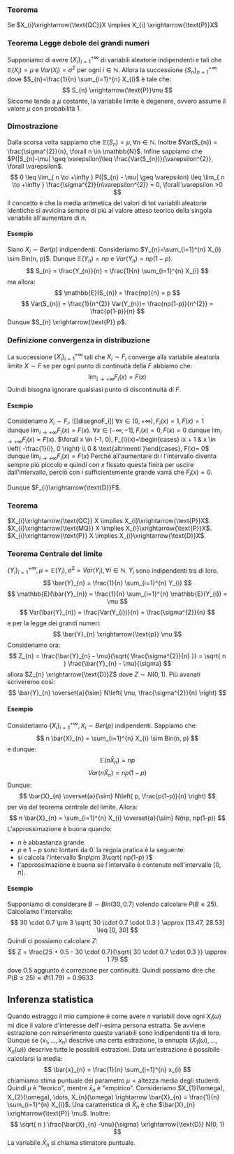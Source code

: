 ### Teorema
Se $X_{i}\xrightarrow{\text{QC}}X \implies X_{i} \xrightarrow{\text{P}}X$

### Teorema Legge debole dei grandi numeri
Supponiamo di avere $\{ X_{i} \}_{i=1}^{+\infty}$ di variabili aleatorie indipendenti e tali che $\mathbb{E}(X_{i})=\mu$ e $Var(X_{i})=\sigma^{2}$ per ogni $i \in \mathbb{N}$.
Allora la successione $\{ S_{n} \}_{n = 1}^{+\infty}$ dove $S_{n}=\frac{1}{n} \sum_{i=1}^{n} X_{i}$ è tale che:
$$
S_{n} \xrightarrow{\text{P}}\mu
$$
Siccome tende a $\mu$ costante, la variabile limite è degenere, ovvero assume il valore $\mu$ con probabilità $1$.
### Dimostrazione
Dalla scorsa volta sappiamo che $\mathbb{E}(S_{n})=\mu, \forall n \in \mathbb{N}$.
Inoltre $Var(S_{n}) = \frac{\sigma^{2}}{n}, \forall n \in \mathbb{N}$.
Infine sappiamo che $P(|S_{n}-\mu| \geq \varepsilon)\leq \frac{Var(S_{n})}{\varepsilon^{2}}, \forall \varepsilon$.
$$
0 \leq \lim_{ n \to +\infty }  P(|S_{n} - \mu| \geq \varepsilon) \leq \lim_{ n \to +\infty } \frac{\sigma^{2}}{n\varepsilon^{2}}  = 0, \forall \varepsilon >0
$$
Il concetto è che la media aritmetica dei valori di tot variabili aleatorie identiche si avvicina sempre di più al valore atteso teorico della singola variabile all'aumentare di $n$.
#### Esempio
Siano $X_{i} \sim Ber(p)$ indipendenti. Consideriamo $Y_{n}=\sum_{i=1}^{n} X_{i} \sim Bin(n, p)$. Dunque $\mathbb{E}(Y_{n}) = np$ e $Var(Y_{n})=np(1-p)$.
$$
S_{n} = \frac{Y_{n}}{n} = \frac{1}{n} \sum_{i=1}^{n} X_{i}
$$
ma allora:
$$
\mathbb{E}(S_{n}) = \frac{np}{n} = p
$$
$$
Var(S_{n}) = \frac{1}{n^{2}} Var(Y_{n})= \frac{np(1-p)}{n^{2}} = \frac{p(1-p)}{n}
$$
Dunque $S_{n} \xrightarrow{\text{P}} p$.

### Definizione convergenza in distribuzione
La successione $\{ X_{i} \}_{i = 1}^{+\infty}$ tali che $X_{i}\sim F_{i}$ converge alla variabile aleatoria limite $X \sim F$ se per ogni punto di continuità della $F$ abbiamo che:
$$
\lim_{ i \to +\infty } F_{i}(x) =F(x)
$$
Quindi bisogna ignorare qualsiasi punto di discontinuità di $F$.
#### Esempio
Consideriamo $X_{i}\sim F_{i}$.
![[disegnoF_i]]
$\forall x \in (0, +\infty), F_{i}(x) = 1, F(x) = 1$ dunque $\lim_{ i \to +\infty } F_{i}(x) = F(x)$.
$\forall x \in (-\infty, -1], F_{i}(x) = 0, F(x) = 0$ dunque $\lim_{ i \to +\infty } F_{i}(x) = F(x)$.
$\forall x \in (-1, 0), F_{i}(x)=\begin{cases} ix + 1 & x \in \left( -\frac{1}{i}, 0 \right) \\ 0 & \text{altrimenti }\end{cases}, F(x)= 0$ dunque $\lim_{ i \to +\infty } F_{i}(x) = F(x)$
Perché all'aumentare di $i$ l'intervallo diventa sempre più piccolo e quindi con $x$ fissato questa finirà per uscire dall'intervallo, perciò con $i$ sufficientemente grande varrà che $F_{i}(x)= 0$.

Dunque $F_{i}\xrightarrow{\text{D}}F$.

### Teorema
$X_{i}\xrightarrow{\text{QC}} X \implies X_{i}\xrightarrow{\text{P}}X$.
$X_{i}\xrightarrow{\text{MQ}} X \implies X_{i}\xrightarrow{\text{P}}X$.
$X_{i}\xrightarrow{\text{P}} X \implies X_{i}\xrightarrow{\text{D}}X$.

### Teorema Centrale del limite
$\{ Y_{i} \}_{i = 1}^{+\infty}, \mu = \mathbb{E}(Y_{i}), \sigma^{2} = Var(Y_{i}), \forall i \in \mathbb{N}$. $Y_{i}$ sono indipendenti tra di loro.
$$
\bar{Y}_{n} = \frac{1}{n} \sum_{i=1}^{n} Y_{i}
$$
$$
\mathbb{E}(\bar{Y}_{n}) = \frac{1}{n} \sum_{i=1}^{n} \mathbb{E}(Y_{i}) = \mu
$$
$$
Var(\bar{Y}_{n}) = \frac{Var(Y_{i})}{n} = \frac{\sigma^{2}}{n}
$$
e per la legge dei grandi numeri:
$$
\bar{Y}_{n} \xrightarrow{\text{p}} \mu
$$
Consideriamo ora:
$$
Z_{n} = \frac{\bar{Y}_{n} - \mu}{\sqrt{  \frac{\sigma^{2}}{n} }} = \sqrt{ n } \frac{\bar{Y}_{n} - \mu}{\sigma}
$$
allora $Z_{n} \xrightarrow{\text{D}}Z$ dove $Z \sim N(0 , 1)$.
Più avanati scriveremo così:
$$
\bar{Y}_{n} \overset{a}{\sim} N\left( \mu, \frac{\sigma^{2}}{n} \right)
$$
#### Esempio
Consideriamo $\{ X_{i} \}_{i = 1}^{+\infty}, X_{i} \sim Ber(p)$ indipendenti.
Sappiamo che:
$$
n \bar{X}_{n} = \sum_{i=1}^{n} X_{i} \sim Bin(n, p)
$$
e dunque:
$$
\mathbb{E}(n \bar{X}_{n}) = np
$$
$$
Var(n \bar{X}_{n}) = np (1- p)
$$
Dunque:
$$
\bar{X}_{n} \overset{a}{\sim} N\left( p, \frac{p(1-p)}{n} \right)
$$
per via del teorema centrale del limite.
Allora:
$$
n \bar{X}_{n} = \sum_{i=1}^{n} X_{i} \overset{a}{\sim} N(np, np(1-p))
$$
L'approssimazione è buona quando:
- $n$ è abbastanza grande.
- $p$ e $1-p$ sono lontani da $0$.
la regola pratica è la seguente:
- si calcola l'intervallo $np\pm 3\sqrt{ np(1-p) }$
- l'approssimazione è buona se l'intervallo è contenuto nell'intervallo $[0, n]$.

#### Esempio
Supponiamo di considerare $B \sim Bin(30, 0.7)$ volendo calcolare $P(B \leq 25)$.
Calcoliamo l'intervallo:
$$
30 \cdot 0.7 \pm 3 \sqrt{ 30 \cdot 0.7 \cdot 0.3 } \approx [13.47, 28.53] \leq [0, 30]
$$
Quindi ci possiamo calcolare $Z$:
$$
Z = \frac{25 + 0.5 - 30 \cdot 0.7}{\sqrt{ 30 \cdot 0.7 \cdot 0.3 }} \approx 1.79
$$
dove $0.5$ aggiunto è correzione per continuità.
Quindi possiamo dire che $P(B \leq 25)  \approx \Phi(1.79) = 0.9633$

## Inferenza statistica
Quando estraggo il mio campione è come avere $n$ variabili dove ogni $X_{i}(\omega)$ mi dice il valore d'interesse dell'$i$-esima persona estratta. Se avviene estrazione con reinserimento queste variabili sono indipendenti tra di loro. Dunque se $(x_{1}, \dots, x_{n})$ descrive una certa estrazione, la ennupla $(X_{1}(\omega), \dots, X_{n}(\omega))$ descrive tutte le possibili estrazioni.
Data un'estrazione è possibile calcolarsi la media:
$$
\bar{x}_{n} = \frac{1}{n} \sum_{i=1}^{n} x_{i}
$$
chiamiamo stima puntuale del parametro $\mu = \text{altezza media degli studenti}$. Quindi $\mu$ è "teorico", mentre $\bar{x}_{n}$ è "empirico".
Consideriamo $X_{1}(\omega), X_{2}(\omega), \dots, X_{n}(\omega) \rightarrow \bar{X}_{n} = \frac{1}{n} \sum_{i=1}^{n} X_{i}$.
Una caratteristica di $\bar{X}_{n}$ è che $\bar{X}_{n} \xrightarrow{\text{P}} \mu$.
Inoltre:
$$
\sqrt{ n } \frac{\bar{X}_{n} -\mu}{\sigma} \xrightarrow{\text{D}} N(0, 1)
$$
La variabile $\bar{X}_{n}$ si chiama stimatore puntuale.